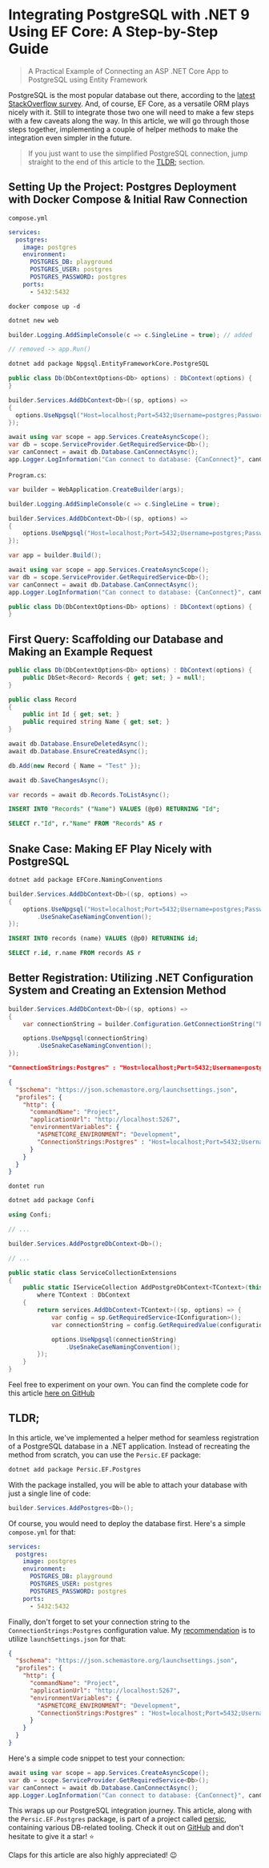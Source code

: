 # Integrating PostgreSQL with .NET 9 Using EF Core: A Step-by-Step Guide

> A Practical Example of Connecting an ASP .NET Core App to PostgreSQL using Entity Framework

PostgreSQL is the most popular database out there, according to the [latest StackOverflow survey](https://survey.stackoverflow.co/2024/technology#1-databases). And, of course, EF Core, as a versatile ORM plays nicely with it. Still to integrate those two one will need to make a few steps with a few caveats along the way. In this article, we will go through those steps together, implementing a couple of helper methods to make the integration even simpler in the future.

> If you just want to use the simplified PostgreSQL connection, jump straight to the end of this article to the [TLDR;](#tldr) section.

## Setting Up the Project: Postgres Deployment with Docker Compose & Initial Raw Connection

`compose.yml`

```yaml
services:
  postgres:
    image: postgres
    environment:
      POSTGRES_DB: playground
      POSTGRES_USER: postgres
      POSTGRES_PASSWORD: postgres
    ports:
      - 5432:5432
```

`docker compose up -d`

```sh
dotnet new web
```

```csharp
builder.Logging.AddSimpleConsole(c => c.SingleLine = true); // added

// removed -> app.Run()
```

```sh
dotnet add package Npgsql.EntityFrameworkCore.PostgreSQL
```

```csharp
public class Db(DbContextOptions<Db> options) : DbContext(options) {
}
```

```csharp
builder.Services.AddDbContext<Db>((sp, options) =>
{
  options.UseNpgsql("Host=localhost;Port=5432;Username=postgres;Password=postgres;Database=playground");
});
```

```csharp
await using var scope = app.Services.CreateAsyncScope();
var db = scope.ServiceProvider.GetRequiredService<Db>();
var canConnect = await db.Database.CanConnectAsync();
app.Logger.LogInformation("Can connect to database: {CanConnect}", canConnect);
```

`Program.cs`:

```csharp
var builder = WebApplication.CreateBuilder(args);

builder.Logging.AddSimpleConsole(c => c.SingleLine = true);

builder.Services.AddDbContext<Db>((sp, options) =>
{
    options.UseNpgsql("Host=localhost;Port=5432;Username=postgres;Password=postgres;Database=playground");
});

var app = builder.Build();

await using var scope = app.Services.CreateAsyncScope();
var db = scope.ServiceProvider.GetRequiredService<Db>();
var canConnect = await db.Database.CanConnectAsync();
app.Logger.LogInformation("Can connect to database: {CanConnect}", canConnect);

public class Db(DbContextOptions<Db> options) : DbContext(options) {
}
```

## First Query: Scaffolding our Database and Making an Example Request

```csharp
public class Db(DbContextOptions<Db> options) : DbContext(options) {
    public DbSet<Record> Records { get; set; } = null!;
}

public class Record
{
    public int Id { get; set; }
    public required string Name { get; set; }
}
```


```csharp
await db.Database.EnsureDeletedAsync();
await db.Database.EnsureCreatedAsync();

db.Add(new Record { Name = "Test" });

await db.SaveChangesAsync();

var records = await db.Records.ToListAsync();
```

```sql
INSERT INTO "Records" ("Name") VALUES (@p0) RETURNING "Id";
```

```sql
SELECT r."Id", r."Name" FROM "Records" AS r
```

## Snake Case: Making EF Play Nicely with PostgreSQL

```sh
dotnet add package EFCore.NamingConventions
```

```csharp
builder.Services.AddDbContext<Db>((sp, options) =>
{
    options.UseNpgsql("Host=localhost;Port=5432;Username=postgres;Password=postgres;Database=playground")
        .UseSnakeCaseNamingConvention();
});
```

```sql
INSERT INTO records (name) VALUES (@p0) RETURNING id;
```

```sql
SELECT r.id, r.name FROM records AS r
```

## Better Registration: Utilizing .NET Configuration System and Creating an Extension Method 

```csharp
builder.Services.AddDbContext<Db>((sp, options) =>
{
    var connectionString = builder.Configuration.GetConnectionString("Postgres");

    options.UseNpgsql(connectionString)
        .UseSnakeCaseNamingConvention();
});
```

```json
"ConnectionStrings:Postgres" : "Host=localhost;Port=5432;Username=postgres;Password=postgres;Database=playground"
```

```json
{
  "$schema": "https://json.schemastore.org/launchsettings.json",
  "profiles": {
    "http": {
      "commandName": "Project",
      "applicationUrl": "http://localhost:5267",
      "environmentVariables": {
        "ASPNETCORE_ENVIRONMENT": "Development",
        "ConnectionStrings:Postgres" : "Host=localhost;Port=5432;Username=postgres;Password=postgres;Database=playground"
      }
    }
  }
}
```

`dontet run`

```sh
dotnet add package Confi
```

```csharp
using Confi;

// ...

builder.Services.AddPostgreDbContext<Db>();

// ...

public static class ServiceCollectionExtensions
{
    public static IServiceCollection AddPostgreDbContext<TContext>(this IServiceCollection services, string configurationPath = "ConnectionStrings:Postgres")
        where TContext : DbContext
    {
        return services.AddDbContext<TContext>((sp, options) => {
            var config = sp.GetRequiredService<IConfiguration>();
            var connectionString = config.GetRequiredValue(configurationPath);

            options.UseNpgsql(connectionString)
                .UseSnakeCaseNamingConvention();
        });
    }
}
```

Feel free to experiment on your own. You can find the complete code for this article [here on GitHub](https://github.com/astorDev/persic/tree/main/ef/postgres/playground/web)

## TLDR;

In this article, we've implemented a helper method for seamless registration of a PostgreSQL database in a .NET application. Instead of recreating the method from scratch, you can use the `Persic.EF` package:

```sh
dotnet add package Persic.EF.Postgres
```

With the package installed, you will be able to attach your database with just a single line of code:

```csharp
builder.Services.AddPostgres<Db>();
```

Of course, you would need to deploy the database first. Here's a simple `compose.yml` for that:

```yaml
services:
  postgres:
    image: postgres
    environment:
      POSTGRES_DB: playground
      POSTGRES_USER: postgres
      POSTGRES_PASSWORD: postgres
    ports:
      - 5432:5432
```

Finally, don't forget to set your connection string to the `ConnectionStrings:Postgres` configuration value. My [recommendation](https://medium.com/@vosarat1995/net-configuration-architecture-getting-started-87526b9fbc68) is to utilize `launchSettings.json` for that:

```json
{
  "$schema": "https://json.schemastore.org/launchsettings.json",
  "profiles": {
    "http": {
      "commandName": "Project",
      "applicationUrl": "http://localhost:5267",
      "environmentVariables": {
        "ASPNETCORE_ENVIRONMENT": "Development",
        "ConnectionStrings:Postgres" : "Host=localhost;Port=5432;Username=postgres;Password=postgres;Database=playground"
      }
    }
  }
}
```

Here's a simple code snippet to test your connection:

```csharp
await using var scope = app.Services.CreateAsyncScope();
var db = scope.ServiceProvider.GetRequiredService<Db>();
var canConnect = await db.Database.CanConnectAsync();
app.Logger.LogInformation("Can connect to database: {CanConnect}", canConnect);
```

This wraps up our PostgreSQL integration journey. This article, along with the `Persic.EF.Postgres` package, is part of a project called [persic](https://github.com/astorDev/persic), containing various DB-related tooling. Check it out on [GitHub](https://github.com/astorDev/persic) and don't hesitate to give it a star! ⭐

Claps for this article are also highly appreciated! 😉
